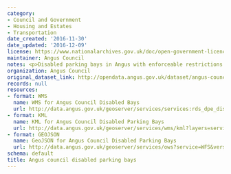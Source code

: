 ```yaml
---
category:
- Council and Government
- Housing and Estates
- Transportation
date_created: '2016-11-30'
date_updated: '2016-12-09'
license: https://www.nationalarchives.gov.uk/doc/open-government-licence/version/3/
maintainer: Angus Council
notes: <p>Disabled parking bays in Angus with enforceable restrictions.</p>
organization: Angus Council
original_dataset_link: http://opendata.angus.gov.uk/dataset/angus-council-disabled-parking-bays
records: null
resources:
- format: WMS
  name: WMS for Angus Council Disabled Bays
  url: http://data.angus.gov.uk/geoserver/services/services:rds_dpe_disabled_bay/wms?
- format: KML
  name: KML for Angus Council Disabled Parking Bays
  url: http://data.angus.gov.uk/geoserver/services/wms/kml?layers=services:rds_dpe_disabled_bay&mode=download
- format: GEOJSON
  name: GeoJSON for Angus Council Disabled Parking Bays
  url: http://data.angus.gov.uk/geoserver/services/ows?service=WFS&version=1.0.0&request=GetFeature&typeName=services:rds_dpe_disabled_bay&outputFormat=application%2Fjson&srsName=EPSG:3857
schema: default
title: Angus council disabled parking bays
---
```

